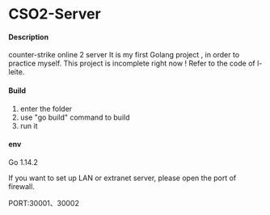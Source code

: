 # CSO2-Server

#### Description

counter-strike online 2 server
It is my first Golang project , in order to practice myself.
This project is incomplete right now !
Refer to the code of l-leite.

#### Build

1.  enter the folder
2.  use "go build" command to build
3.  run it

#### env

Go 1.14.2

If you want to set up LAN or extranet server, please open the port of firewall.

PORT:30001、30002
